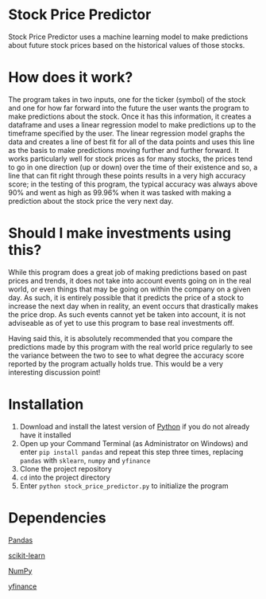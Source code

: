 # Stock Price Predictor
Stock Price Predictor uses a machine learning model to make predictions about future stock prices based on the historical values of those stocks.
# How does it work?
The program takes in two inputs, one for the ticker (symbol) of the stock and one for how far forward into the future the user wants the program to make predictions about the stock. Once it has this information, it creates a dataframe and uses a linear regression model to make predictions up to the timeframe specified by the user. The linear regression model graphs the data and creates a line of best fit for all of the data points and uses this line as the basis to make predictions moving further and further forward. It works particularly well for stock prices as for many stocks, the prices tend to go in one direction (up or down) over the time of their existence and so, a line that can fit right through these points results in a very high accuracy score; in the testing of this program, the typical accuracy was always above 90% and went as high as 99.96% when it was tasked with making a prediction about the stock price the very next day.
# Should I make investments using this?
While this program does a great job of making predictions based on past prices and trends, it does not take into account events going on in the real world, or even things that may be going on within the company on a given day. As such, it is entirely possible that it predicts the price of a stock to increase the next day when in reality, an event occurs that drastically makes the price drop. As such events cannot yet be taken into account, it is not adviseable as of yet to use this program to base real investments off.

Having said this, it is absolutely recommended that you compare the predictions made by this program with the real world price regularly to see the variance between the two to see to what degree the accuracy score reported by the program actually holds true. This would be a very interesting discussion point!
# Installation
1. Download and install the latest version of <a href='https://www.python.org/downloads/'>Python</a> if you do not already have it installed
2. Open up your Command Terminal (as Administrator on Windows) and enter <code>pip install pandas</code> and repeat this step three times, replacing <code>pandas</code> with <code>sklearn</code>, <code>numpy</code> and <code>yfinance</code>
3. Clone the project repository
4. <code>cd</code> into the project directory
5. Enter <code>python stock_price_predictor.py</code> to initialize the program
# Dependencies
<a href='https://pandas.pydata.org/'>Pandas</a>

<a href='https://scikit-learn.org/stable/'>scikit-learn</a>

<a href='https://numpy.org/'>NumPy</a>

<a href='https://pypi.org/project/yfinance/'>yfinance</a>
